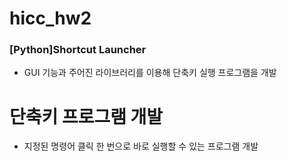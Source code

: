 # hicc_hw2

### [Python]Shortcut Launcher

- GUI 기능과 주어진 라이브러리를 이용해 단축키 실행 프로그램을 개발

# 단축키 프로그램 개발

- 지정된 명령어 클릭 한 번으로 바로 실행할 수 있는 프로그램 개발

